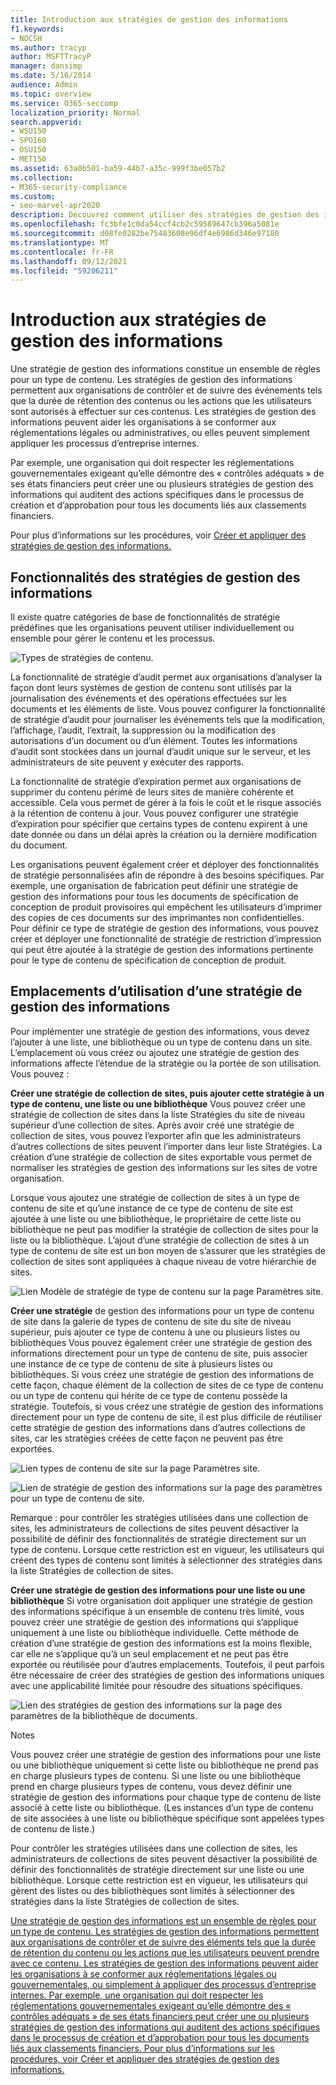 ```yaml
---
title: Introduction aux stratégies de gestion des informations
f1.keywords:
- NOCSH
ms.author: tracyp
author: MSFTTracyP
manager: dansimp
ms.date: 5/16/2014
audience: Admin
ms.topic: overview
ms.service: O365-seccomp
localization_priority: Normal
search.appverid:
- WSU150
- SPO160
- OSU150
- MET150
ms.assetid: 63a0b501-ba59-44b7-a35c-999f3be057b2
ms.collection:
- M365-security-compliance
ms.custom:
- seo-marvel-apr2020
description: Découvrez comment utiliser des stratégies de gestion des informations pour contrôler et suivre des éléments tels que la durée de rétention du contenu ou les actions que les utilisateurs peuvent prendre avec ce contenu.
ms.openlocfilehash: fc3bfe1c0da54ccf4cb2c59589647cb396a5081e
ms.sourcegitcommit: d08fe0282be75483608e96df4e6986d346e97180
ms.translationtype: MT
ms.contentlocale: fr-FR
ms.lasthandoff: 09/12/2021
ms.locfileid: "59206211"
---
```

# <a name="introduction-to-information-management-policies"></a>Introduction aux stratégies de gestion des informations

Une stratégie de gestion des informations constitue un ensemble de règles pour un type de contenu. Les stratégies de gestion des informations permettent aux organisations de contrôler et de suivre des événements tels que la durée de rétention des contenus ou les actions que les utilisateurs sont autorisés à effectuer sur ces contenus. Les stratégies de gestion des informations peuvent aider les organisations à se conformer aux réglementations légales ou administratives, ou elles peuvent simplement appliquer les processus d’entreprise internes. 
  
Par exemple, une organisation qui doit respecter les réglementations gouvernementales exigeant qu’elle démontre des « contrôles adéquats » de ses états financiers peut créer une ou plusieurs stratégies de gestion des informations qui auditent des actions spécifiques dans le processus de création et d’approbation pour tous les documents liés aux classements financiers.
  
Pour plus d’informations sur les procédures, voir [Créer et appliquer des stratégies de gestion des informations.](create-info-mgmt-policies.md)
  
## <a name="features-of-information-management-policies"></a>Fonctionnalités des stratégies de gestion des informations
<a name="__top"> </a>

Il existe quatre catégories de base de fonctionnalités de stratégie prédéfines que les organisations peuvent utiliser individuellement ou ensemble pour gérer le contenu et les processus. 
  
![Types de stratégies de contenu.](../media/19fcb8a3-974b-40d3-a13f-b76088d122f8.png)
  
La fonctionnalité de stratégie d’audit permet aux organisations d’analyser la façon dont leurs systèmes de gestion de contenu sont utilisés par la journalisation des événements et des opérations effectuées sur les documents et les éléments de liste. Vous pouvez configurer la fonctionnalité de stratégie d’audit pour journaliser les événements tels que la modification, l’affichage, l’audit, l’extrait, la suppression ou la modification des autorisations d’un document ou d’un élément. Toutes les informations d’audit sont stockées dans un journal d’audit unique sur le serveur, et les administrateurs de site peuvent y exécuter des rapports. 
  
La fonctionnalité de stratégie d’expiration permet aux organisations de supprimer du contenu périmé de leurs sites de manière cohérente et accessible. Cela vous permet de gérer à la fois le coût et le risque associés à la rétention de contenu à jour. Vous pouvez configurer une stratégie d’expiration pour spécifier que certains types de contenu expirent à une date donnée ou dans un délai après la création ou la dernière modification du document.
  
Les organisations peuvent également créer et déployer des fonctionnalités de stratégie personnalisées afin de répondre à des besoins spécifiques. Par exemple, une organisation de fabrication peut définir une stratégie de gestion des informations pour tous les documents de spécification de conception de produit provisoires qui empêchent les utilisateurs d’imprimer des copies de ces documents sur des imprimantes non confidentielles. Pour définir ce type de stratégie de gestion des informations, vous pouvez créer et déployer une fonctionnalité de stratégie de restriction d’impression qui peut être ajoutée à la stratégie de gestion des informations pertinente pour le type de contenu de spécification de conception de produit.
  
## <a name="locations-to-use-an-information-management-policy"></a>Emplacements d’utilisation d’une stratégie de gestion des informations
<a name="__toc340213528"> </a>

Pour implémenter une stratégie de gestion des informations, vous devez l’ajouter à une liste, une bibliothèque ou un type de contenu dans un site. L’emplacement où vous créez ou ajoutez une stratégie de gestion des informations affecte l’étendue de la stratégie ou la portée de son utilisation. Vous pouvez :
  
 **Créer une stratégie de collection de sites, puis ajouter cette stratégie à un type de contenu, une liste ou une bibliothèque** Vous pouvez créer une stratégie de collection de sites dans la liste Stratégies du site de niveau supérieur d’une collection de sites. Après avoir créé une stratégie de collection de sites, vous pouvez l’exporter afin que les administrateurs d’autres collections de sites peuvent l’importer dans leur liste Stratégies. La création d’une stratégie de collection de sites exportable vous permet de normaliser les stratégies de gestion des informations sur les sites de votre organisation. 
  
Lorsque vous ajoutez une stratégie de collection de sites à un type de contenu de site et qu’une instance de ce type de contenu de site est ajoutée à une liste ou une bibliothèque, le propriétaire de cette liste ou bibliothèque ne peut pas modifier la stratégie de collection de sites pour la liste ou la bibliothèque. L’ajout d’une stratégie de collection de sites à un type de contenu de site est un bon moyen de s’assurer que les stratégies de collection de sites sont appliquées à chaque niveau de votre hiérarchie de sites.
  
![Lien Modèle de stratégie de type de contenu sur la page Paramètres site.](../media/26d3466a-23ec-443f-88f0-2aaff38e992b.png)
  
 **Créer une stratégie** de gestion des informations pour un type de contenu de site dans la galerie de types de contenu de site du site de niveau supérieur, puis ajouter ce type de contenu à une ou plusieurs listes ou bibliothèques Vous pouvez également créer une stratégie de gestion des informations directement pour un type de contenu de site, puis associer une instance de ce type de contenu de site à plusieurs listes ou bibliothèques. Si vous créez une stratégie de gestion des informations de cette façon, chaque élément de la collection de sites de ce type de contenu ou un type de contenu qui hérite de ce type de contenu possède la stratégie. Toutefois, si vous créez une stratégie de gestion des informations directement pour un type de contenu de site, il est plus difficile de réutiliser cette stratégie de gestion des informations dans d’autres collections de sites, car les stratégies créées de cette façon ne peuvent pas être exportées. 
  
![Lien types de contenu de site sur la page Paramètres site.](../media/6f6fa51f-15d7-4782-b06f-a7b36e874cd3.png)
  
![Lien de stratégie de gestion des informations sur la page des paramètres pour un type de contenu de site.](../media/15d83a34-6c8f-4b6e-b6ee-e9b0a70cbb4b.png)
  
Remarque : pour contrôler les stratégies utilisées dans une collection de sites, les administrateurs de collections de sites peuvent désactiver la possibilité de définir des fonctionnalités de stratégie directement sur un type de contenu. Lorsque cette restriction est en vigueur, les utilisateurs qui créent des types de contenu sont limités à sélectionner des stratégies dans la liste Stratégies de collection de sites.
  
 **Créer une stratégie de gestion des informations pour une liste ou une bibliothèque** Si votre organisation doit appliquer une stratégie de gestion des informations spécifique à un ensemble de contenu très limité, vous pouvez créer une stratégie de gestion des informations qui s’applique uniquement à une liste ou bibliothèque individuelle. Cette méthode de création d’une stratégie de gestion des informations est la moins flexible, car elle ne s’applique qu’à un seul emplacement et ne peut pas être exportée ou réutilisée pour d’autres emplacements. Toutefois, il peut parfois être nécessaire de créer des stratégies de gestion des informations uniques avec une applicabilité limitée pour résoudre des situations spécifiques. 
  
![Lien des stratégies de gestion des informations sur la page des paramètres de la bibliothèque de documents.](../media/9fa6d366-6aab-49e1-a05c-898ac6f536e6.png)
  
Notes 
  
Vous pouvez créer une stratégie de gestion des informations pour une liste ou une bibliothèque uniquement si cette liste ou bibliothèque ne prend pas en charge plusieurs types de contenu. Si une liste ou une bibliothèque prend en charge plusieurs types de contenu, vous devez définir une stratégie de gestion des informations pour chaque type de contenu de liste associé à cette liste ou bibliothèque. (Les instances d’un type de contenu de site associées à une liste ou bibliothèque spécifique sont appelées types de contenu de liste.)
  
Pour contrôler les stratégies utilisées dans une collection de sites, les administrateurs de collections de sites peuvent désactiver la possibilité de définir des fonctionnalités de stratégie directement sur une liste ou une bibliothèque. Lorsque cette restriction est en vigueur, les utilisateurs qui gèrent des listes ou des bibliothèques sont limités à sélectionner des stratégies dans la liste Stratégies de collection de sites.
  
[Une stratégie de gestion des informations est un ensemble de règles pour un type de contenu. Les stratégies de gestion des informations permettent aux organisations de contrôler et de suivre des éléments tels que la durée de rétention du contenu ou les actions que les utilisateurs peuvent prendre avec ce contenu. Les stratégies de gestion des informations peuvent aider les organisations à se conformer aux réglementations légales ou gouvernementales, ou simplement à appliquer des processus d’entreprise internes. Par exemple, une organisation qui doit respecter les réglementations gouvernementales exigeant qu’elle démontre des « contrôles adéquats » de ses états financiers peut créer une ou plusieurs stratégies de gestion des informations qui auditent des actions spécifiques dans le processus de création et d’approbation pour tous les documents liés aux classements financiers. Pour plus d’informations sur les procédures, voir Créer et appliquer des stratégies de gestion des informations.](intro-to-info-mgmt-policies.md#__top)
  


